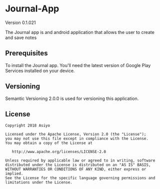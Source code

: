 # Journal-App
Version 0.1.021

The Journal app is and android application that allows the user to create and save notes

## Prerequisites

To install the Journal app. You'll need the latest version of Google Play Services installed on your device.

## Versioning

Semantic Versioning 2.0.0 is used for versioning this application.

## License

    Copyright 2018 Asiyo

    Licensed under the Apache License, Version 2.0 (the "License");
    you may not use this file except in compliance with the License.
    You may obtain a copy of the License at

       http://www.apache.org/licenses/LICENSE-2.0

    Unless required by applicable law or agreed to in writing, software
    distributed under the License is distributed on an "AS IS" BASIS,
    WITHOUT WARRANTIES OR CONDITIONS OF ANY KIND, either express or implied.
    See the License for the specific language governing permissions and
    limitations under the License.
